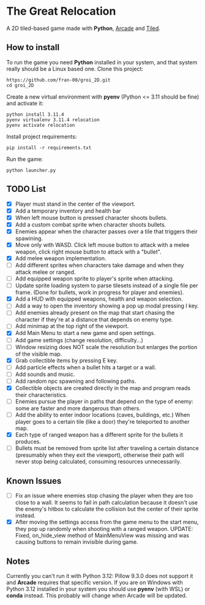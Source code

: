 # The Great Relocation

A 2D tiled-based game made with **Python**, [Arcade](https://api.arcade.academy/en/latest/) and [Tiled](https://www.mapeditor.org/).

## How to install

To run the game you need **Python** installed in your system, and that system really should be a Linux based one. Clone this project:

    https://github.com/fran-00/groi_2D.git
    cd groi_2D

Create a new virtual environment with **pyenv** (Python <= 3.11 should be fine) and activate it:

    python install 3.11.4
    pyenv virtualenv 3.11.4 relocation
    pyenv activate relocation

Install project requirements:

    pip install -r requirements.txt

Run the game:

    python launcher.py

## TODO List

- [x] Player must stand in the center of the viewport.
- [x] Add a temporary inventory and health bar
- [x] When left mouse button is pressed character shoots bullets.
- [x] Add a custom combat sprite when character shoots bullets.
- [x] Enemies appear when the character passes over a tile that triggers their spawining.
- [x] Move only with WASD. Click left mouse button to attack with a melee weapon, click right mouse button to attack with a "bullet".
- [x] Add melee weapon implementation.
- [ ] Add different sprites when characters take damage and when they attack melee or ranged.
- [ ] Add equipped weapon sprite to player's sprite when attacking.
- [ ] Update sprite loading system to parse tilesets instead of a single file per frame. (Done for bullets, work in progress for player and enemies).
- [x] Add a HUD with equipped weapons, health and weapon selection.
- [ ] Add a way to open the inventory showing a pop up modal pressing I key.
- [ ] Add enemies already present on the map that start chasing the character if they're at a distance that depends on enemy type.
- [ ] Add minimap at the top right of the viewport.
- [x] Add Main Menu to start a new game and open settings.
- [ ] Add game settings (change resolution, difficulty...)
- [ ] Window resizing does NOT scale the resolution but enlarges the portion of the visible map.
- [x] Grab collectible items by pressing E key.
- [ ] Add particle effects when a bullet hits a target or a wall.
- [ ] Add sounds and music.
- [ ] Add random npc spawning and following paths.
- [x] Collectible objects are created directly in the map and program reads their characteristics.
- [ ] Enemies pursue the player in paths that depend on the type of enemy: some are faster and more dangerous than others.
- [ ] Add the ability to enter indoor locations (caves, buildings, etc.) When player goes to a certain tile (like a door) they're teleported to another map.
- [x] Each type of ranged weapon has a different sprite for the bullets it produces.
- [ ] Bullets must be removed from sprite list after traveling a certain distance (presumably when they exit the viewport), otherwise their path will never stop being calculated, consuming resources unnecessarily.

## Known Issues

- [ ] Fix an issue where enemies stop chasing the player when they are too close to a wall. It seems to fail in path calculation because it doesn't use the enemy's hitbox to calculate the collision but the center of their sprite instead.
- [X] After moving the settings access from the game menu to the start menu, they pop up randomly when shooting with a ranged weapon. UPDATE: Fixed, on_hide_view method of MainMenuView was missing and was causing buttons to remain invisible during game.

## Notes

Currently you can't run it with Python 3.12: Pillow 9.3.0 does not support it and **Arcade** requires that specific version. If you are on Windows with Python 3.12 installed in your system you should use **pyenv** (with WSL) or **conda** instead. This probably will change when Arcade will be updated.
